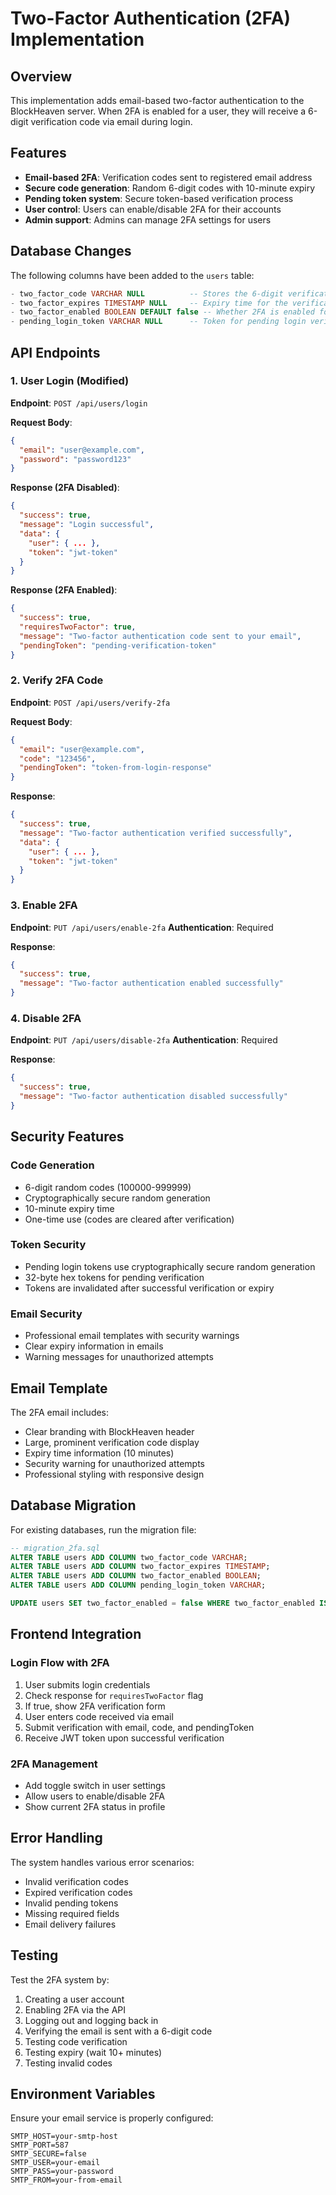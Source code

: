 # Two-Factor Authentication (2FA) Implementation

## Overview
This implementation adds email-based two-factor authentication to the BlockHeaven server. When 2FA is enabled for a user, they will receive a 6-digit verification code via email during login.

## Features
- **Email-based 2FA**: Verification codes sent to registered email address
- **Secure code generation**: Random 6-digit codes with 10-minute expiry
- **Pending token system**: Secure token-based verification process
- **User control**: Users can enable/disable 2FA for their accounts
- **Admin support**: Admins can manage 2FA settings for users

## Database Changes
The following columns have been added to the `users` table:

```sql
- two_factor_code VARCHAR NULL          -- Stores the 6-digit verification code
- two_factor_expires TIMESTAMP NULL     -- Expiry time for the verification code
- two_factor_enabled BOOLEAN DEFAULT false -- Whether 2FA is enabled for the user
- pending_login_token VARCHAR NULL      -- Token for pending login verification
```

## API Endpoints

### 1. User Login (Modified)
**Endpoint**: `POST /api/users/login`

**Request Body**:
```json
{
  "email": "user@example.com",
  "password": "password123"
}
```

**Response (2FA Disabled)**:
```json
{
  "success": true,
  "message": "Login successful",
  "data": {
    "user": { ... },
    "token": "jwt-token"
  }
}
```

**Response (2FA Enabled)**:
```json
{
  "success": true,
  "requiresTwoFactor": true,
  "message": "Two-factor authentication code sent to your email",
  "pendingToken": "pending-verification-token"
}
```

### 2. Verify 2FA Code
**Endpoint**: `POST /api/users/verify-2fa`

**Request Body**:
```json
{
  "email": "user@example.com",
  "code": "123456",
  "pendingToken": "token-from-login-response"
}
```

**Response**:
```json
{
  "success": true,
  "message": "Two-factor authentication verified successfully",
  "data": {
    "user": { ... },
    "token": "jwt-token"
  }
}
```

### 3. Enable 2FA
**Endpoint**: `PUT /api/users/enable-2fa`
**Authentication**: Required

**Response**:
```json
{
  "success": true,
  "message": "Two-factor authentication enabled successfully"
}
```

### 4. Disable 2FA
**Endpoint**: `PUT /api/users/disable-2fa`
**Authentication**: Required

**Response**:
```json
{
  "success": true,
  "message": "Two-factor authentication disabled successfully"
}
```

## Security Features

### Code Generation
- 6-digit random codes (100000-999999)
- Cryptographically secure random generation
- 10-minute expiry time
- One-time use (codes are cleared after verification)

### Token Security
- Pending login tokens use cryptographically secure random generation
- 32-byte hex tokens for pending verification
- Tokens are invalidated after successful verification or expiry

### Email Security
- Professional email templates with security warnings
- Clear expiry information in emails
- Warning messages for unauthorized attempts

## Email Template
The 2FA email includes:
- Clear branding with BlockHeaven header
- Large, prominent verification code display
- Expiry time information (10 minutes)
- Security warning for unauthorized attempts
- Professional styling with responsive design

## Database Migration
For existing databases, run the migration file:

```sql
-- migration_2fa.sql
ALTER TABLE users ADD COLUMN two_factor_code VARCHAR;
ALTER TABLE users ADD COLUMN two_factor_expires TIMESTAMP;
ALTER TABLE users ADD COLUMN two_factor_enabled BOOLEAN;
ALTER TABLE users ADD COLUMN pending_login_token VARCHAR;

UPDATE users SET two_factor_enabled = false WHERE two_factor_enabled IS NULL;
```

## Frontend Integration

### Login Flow with 2FA
1. User submits login credentials
2. Check response for `requiresTwoFactor` flag
3. If true, show 2FA verification form
4. User enters code received via email
5. Submit verification with email, code, and pendingToken
6. Receive JWT token upon successful verification

### 2FA Management
- Add toggle switch in user settings
- Allow users to enable/disable 2FA
- Show current 2FA status in profile

## Error Handling
The system handles various error scenarios:
- Invalid verification codes
- Expired verification codes
- Invalid pending tokens
- Missing required fields
- Email delivery failures

## Testing
Test the 2FA system by:
1. Creating a user account
2. Enabling 2FA via the API
3. Logging out and logging back in
4. Verifying the email is sent with a 6-digit code
5. Testing code verification
6. Testing expiry (wait 10+ minutes)
7. Testing invalid codes

## Environment Variables
Ensure your email service is properly configured:
```env
SMTP_HOST=your-smtp-host
SMTP_PORT=587
SMTP_SECURE=false
SMTP_USER=your-email
SMTP_PASS=your-password
SMTP_FROM=your-from-email
```